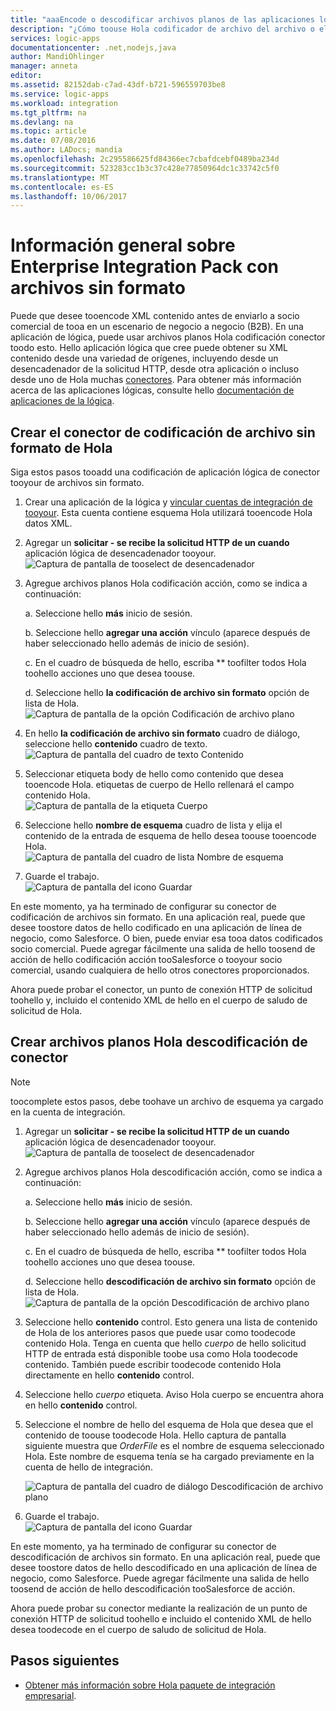 ```yaml
---
title: "aaaEncode o descodificar archivos planos de las aplicaciones lógicas de Azure | Documentos de Microsoft"
description: "¿Cómo toouse Hola codificador de archivo del archivo o el descodificador Hola paquete de integración empresarial en las aplicaciones lógicas"
services: logic-apps
documentationcenter: .net,nodejs,java
author: MandiOhlinger
manager: anneta
editor: 
ms.assetid: 82152dab-c7ad-43df-b721-596559703be8
ms.service: logic-apps
ms.workload: integration
ms.tgt_pltfrm: na
ms.devlang: na
ms.topic: article
ms.date: 07/08/2016
ms.author: LADocs; mandia
ms.openlocfilehash: 2c295586625fd84366ec7cbafdcebf0489ba234d
ms.sourcegitcommit: 523283cc1b3c37c428e77850964dc1c33742c5f0
ms.translationtype: MT
ms.contentlocale: es-ES
ms.lasthandoff: 10/06/2017
---
```

# <a name="overview-of-enterprise-integration-with-flat-files"></a>Información general sobre Enterprise Integration Pack con archivos sin formato

Puede que desee tooencode XML contenido antes de enviarlo a socio comercial de tooa en un escenario de negocio a negocio (B2B). En una aplicación de lógica, puede usar archivos planos Hola codificación conector toodo esto. Hello aplicación lógica que cree puede obtener su XML contenido desde una variedad de orígenes, incluyendo desde un desencadenador de la solicitud HTTP, desde otra aplicación o incluso desde uno de Hola muchas [conectores](../connectors/apis-list.md). Para obtener más información acerca de las aplicaciones lógicas, consulte hello [documentación de aplicaciones de la lógica](logic-apps-what-are-logic-apps.md "obtener más información sobre las aplicaciones lógicas").  

## <a name="create-hello-flat-file-encoding-connector"></a>Crear el conector de codificación de archivo sin formato de Hola
Siga estos pasos tooadd una codificación de aplicación lógica de conector tooyour de archivos sin formato.

1. Crear una aplicación de la lógica y [vincular cuentas de integración de tooyour](logic-apps-enterprise-integration-accounts.md "Obtenga información acerca de una aplicación de la lógica de la cuenta tooa integración toolink"). Esta cuenta contiene esquema Hola utilizará tooencode Hola datos XML.  
2. Agregar un **solicitar - se recibe la solicitud HTTP de un cuando** aplicación lógica de desencadenador tooyour.  
   ![Captura de pantalla de tooselect de desencadenador](./media/logic-apps-enterprise-integration-b2b/flatfile-1.png)    
3. Agregue archivos planos Hola codificación acción, como se indica a continuación:
   
    a. Seleccione hello **más** inicio de sesión.
   
    b. Seleccione hello **agregar una acción** vínculo (aparece después de haber seleccionado hello además de inicio de sesión).
   
    c. En el cuadro de búsqueda de hello, escriba ** toofilter todos Hola toohello acciones uno que desea toouse.
   
    d. Seleccione hello **la codificación de archivo sin formato** opción de lista de Hola.   
   ![Captura de pantalla de la opción Codificación de archivo plano](media/logic-apps-enterprise-integration-flatfile/flatfile-2.png)   
4. En hello **la codificación de archivo sin formato** cuadro de diálogo, seleccione hello **contenido** cuadro de texto.  
   ![Captura de pantalla del cuadro de texto Contenido](media/logic-apps-enterprise-integration-flatfile/flatfile-3.png)  
5. Seleccionar etiqueta body de hello como contenido que desea tooencode Hola. etiquetas de cuerpo de Hello rellenará el campo contenido Hola.     
   ![Captura de pantalla de la etiqueta Cuerpo](media/logic-apps-enterprise-integration-flatfile/flatfile-4.png)  
6. Seleccione hello **nombre de esquema** cuadro de lista y elija el contenido de la entrada de esquema de hello desea toouse tooencode Hola.    
   ![Captura de pantalla del cuadro de lista Nombre de esquema](media/logic-apps-enterprise-integration-flatfile/flatfile-5.png)  
7. Guarde el trabajo.   
   ![Captura de pantalla del icono Guardar](media/logic-apps-enterprise-integration-flatfile/flatfile-6.png)  

En este momento, ya ha terminado de configurar su conector de codificación de archivos sin formato. En una aplicación real, puede que desee toostore datos de hello codificado en una aplicación de línea de negocio, como Salesforce. O bien, puede enviar esa tooa datos codificados socio comercial. Puede agregar fácilmente una salida de hello toosend de acción de hello codificación acción tooSalesforce o tooyour socio comercial, usando cualquiera de hello otros conectores proporcionados.

Ahora puede probar el conector, un punto de conexión HTTP de solicitud toohello y, incluido el contenido XML de hello en el cuerpo de saludo de solicitud de Hola.  

## <a name="create-hello-flat-file-decoding-connector"></a>Crear archivos planos Hola descodificación de conector

> [!NOTE]
> toocomplete estos pasos, debe toohave un archivo de esquema ya cargado en la cuenta de integración.

1. Agregar un **solicitar - se recibe la solicitud HTTP de un cuando** aplicación lógica de desencadenador tooyour.  
   ![Captura de pantalla de tooselect de desencadenador](./media/logic-apps-enterprise-integration-b2b/flatfile-1.png)    
2. Agregue archivos planos Hola descodificación acción, como se indica a continuación:
   
    a. Seleccione hello **más** inicio de sesión.
   
    b. Seleccione hello **agregar una acción** vínculo (aparece después de haber seleccionado hello además de inicio de sesión).
   
    c. En el cuadro de búsqueda de hello, escriba ** toofilter todos Hola toohello acciones uno que desea toouse.
   
    d. Seleccione hello **descodificación de archivo sin formato** opción de lista de Hola.   
   ![Captura de pantalla de la opción Descodificación de archivo plano](media/logic-apps-enterprise-integration-flatfile/flatfile-2.png)   
3. Seleccione hello **contenido** control. Esto genera una lista de contenido de Hola de los anteriores pasos que puede usar como toodecode contenido Hola. Tenga en cuenta que hello *cuerpo* de hello solicitud HTTP de entrada está disponible toobe usa como Hola toodecode contenido. También puede escribir toodecode contenido Hola directamente en hello **contenido** control.     
4. Seleccione hello *cuerpo* etiqueta. Aviso Hola cuerpo se encuentra ahora en hello **contenido** control.
5. Seleccione el nombre de hello del esquema de Hola que desea que el contenido de toouse toodecode Hola. Hello captura de pantalla siguiente muestra que *OrderFile* es el nombre de esquema seleccionado Hola. Este nombre de esquema tenía se ha cargado previamente en la cuenta de hello de integración.
   
   ![Captura de pantalla del cuadro de diálogo Descodificación de archivo plano](media/logic-apps-enterprise-integration-flatfile/flatfile-decode-1.png)    
6. Guarde el trabajo.  
   ![Captura de pantalla del icono Guardar](media/logic-apps-enterprise-integration-flatfile/flatfile-6.png)    

En este momento, ya ha terminado de configurar su conector de descodificación de archivos sin formato. En una aplicación real, puede que desee toostore datos de hello descodificado en una aplicación de línea de negocio, como Salesforce. Puede agregar fácilmente una salida de hello toosend de acción de hello descodificación tooSalesforce de acción.

Ahora puede probar su conector mediante la realización de un punto de conexión HTTP de solicitud toohello e incluido el contenido XML de hello desea toodecode en el cuerpo de saludo de solicitud de Hola.  

## <a name="next-steps"></a>Pasos siguientes
* [Obtener más información sobre Hola paquete de integración empresarial](logic-apps-enterprise-integration-overview.md "Obtenga más información sobre el paquete de integración empresarial").  

